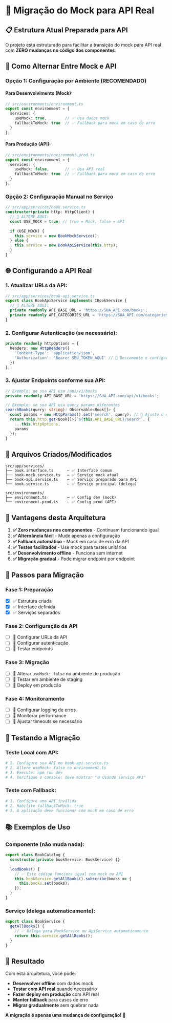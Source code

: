 # 🚀 Migração do Mock para API Real

## 📋 **Estrutura Atual Preparada para API**

O projeto está estruturado para facilitar a transição do mock para API real com **ZERO mudanças no código dos componentes**.

## 🔧 **Como Alternar Entre Mock e API**

### **Opção 1: Configuração por Ambiente (RECOMENDADO)**

#### **Para Desenvolvimento (Mock):**
```typescript
// src/environments/environment.ts
export const environment = {
  services: {
    useMock: true,        // ✅ Usa dados mock
    fallbackToMock: true  // ✅ Fallback para mock em caso de erro
  }
};
```

#### **Para Produção (API):**
```typescript
// src/environments/environment.prod.ts
export const environment = {
  services: {
    useMock: false,       // ✅ Usa API real
    fallbackToMock: true  // ✅ Fallback para mock em caso de erro
  }
};
```

### **Opção 2: Configuração Manual no Serviço**

```typescript
// src/app/services/book.service.ts
constructor(private http: HttpClient) {
  // 🔧 ALTERE AQUI:
  const USE_MOCK = true; // true = Mock, false = API
  
  if (USE_MOCK) {
    this.service = new BookMockService();
  } else {
    this.service = new BookApiService(this.http);
  }
}
```

## 🌐 **Configurando a API Real**

### **1. Atualizar URLs da API:**
```typescript
// src/app/services/book-api.service.ts
export class BookApiService implements IBookService {
  // 🔧 ALTERE AQUI:
  private readonly API_BASE_URL = 'https://SUA_API.com/books';
  private readonly API_CATEGORIES_URL = 'https://SUA_API.com/categories';
}
```

### **2. Configurar Autenticação (se necessário):**
```typescript
private readonly httpOptions = {
  headers: new HttpHeaders({
    'Content-Type': 'application/json',
    'Authorization': 'Bearer SEU_TOKEN_AQUI' // 🔧 Descomente e configure
  })
};
```

### **3. Ajustar Endpoints conforme sua API:**
```typescript
// Exemplo: se sua API usa /api/v1/books
private readonly API_BASE_URL = 'https://SUA_API.com/api/v1/books';

// Exemplo: se sua API usa query params diferentes
searchBooks(query: string): Observable<Book[]> {
  const params = new HttpParams().set('search', query); // 🔧 Ajuste o nome do param
  return this.http.get<Book[]>(`${this.API_BASE_URL}/search`, { 
    ...this.httpOptions, 
    params 
  });
}
```

## 📁 **Arquivos Criados/Modificados**

```
src/app/services/
├── book.interface.ts      ← ✅ Interface comum
├── book-mock.service.ts   ← ✅ Serviço mock atual
├── book-api.service.ts    ← ✅ Serviço preparado para API
└── book.service.ts        ← ✅ Serviço principal (delega)

src/environments/
├── environment.ts         ← ✅ Config dev (mock)
└── environment.prod.ts    ← ✅ Config prod (API)
```

## 🎯 **Vantagens desta Arquitetura**

1. **✅ Zero mudanças nos componentes** - Continuam funcionando igual
2. **✅ Alternância fácil** - Mude apenas a configuração
3. **✅ Fallback automático** - Mock em caso de erro da API
4. **✅ Testes facilitados** - Use mock para testes unitários
5. **✅ Desenvolvimento offline** - Funciona sem internet
6. **✅ Migração gradual** - Pode migrar endpoint por endpoint

## 🚀 **Passos para Migração**

### **Fase 1: Preparação**
- [x] ✅ Estrutura criada
- [x] ✅ Interface definida
- [x] ✅ Serviços separados

### **Fase 2: Configuração da API**
- [ ] 🔧 Configurar URLs da API
- [ ] 🔧 Configurar autenticação
- [ ] 🔧 Testar endpoints

### **Fase 3: Migração**
- [ ] 🔧 Alterar `useMock: false` no ambiente de produção
- [ ] 🔧 Testar em ambiente de staging
- [ ] 🔧 Deploy em produção

### **Fase 4: Monitoramento**
- [ ] 🔧 Configurar logging de erros
- [ ] 🔧 Monitorar performance
- [ ] 🔧 Ajustar timeouts se necessário

## 🧪 **Testando a Migração**

### **Teste Local com API:**
```bash
# 1. Configure sua API no book-api.service.ts
# 2. Altere useMock: false no environment.ts
# 3. Execute: npm run dev
# 4. Verifique o console: deve mostrar "🌐 Usando serviço API"
```

### **Teste com Fallback:**
```bash
# 1. Configure uma API inválida
# 2. Habilite fallbackToMock: true
# 3. A aplicação deve funcionar com mock em caso de erro
```

## 📚 **Exemplos de Uso**

### **Componente (não muda nada):**
```typescript
export class BookCatalog {
  constructor(private bookService: BookService) {}
  
  loadBooks() {
    // ✅ Este código funciona igual com mock ou API
    this.bookService.getAllBooks().subscribe(books => {
      this.books.set(books);
    });
  }
}
```

### **Serviço (delega automaticamente):**
```typescript
export class BookService {
  getAllBooks() {
    // ✅ Delega para MockService ou ApiService automaticamente
    return this.service.getAllBooks();
  }
}
```

## 🎉 **Resultado**

Com esta arquitetura, você pode:
- **Desenvolver offline** com dados mock
- **Testar com API real** quando necessário
- **Fazer deploy em produção** com API real
- **Manter fallback** para casos de erro
- **Migrar gradualmente** sem quebrar nada

**A migração é apenas uma mudança de configuração!** 🚀
